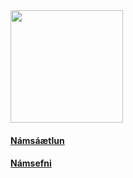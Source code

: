 <img src="https://github.com/vefgrunnur/21V/blob/main/S%C3%BDnid%C3%A6mi/img/21VGA-logo.jpg" width="180" height="180" />

#### [Námsáætlun](VEFÞ1VG05AU_V21-2.pdf) 

#### [Námsefni](https://github.com/vefgrunnur/V21/wiki)
